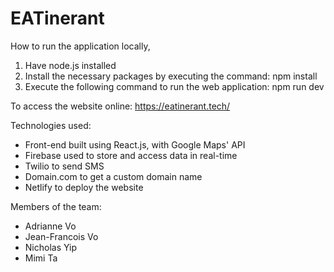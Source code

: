 # EATinerant

How to run the application locally,

1. Have node.js installed
2. Install the necessary packages by executing the command: npm install
3. Execute the following command to run the web application: npm run dev

To access the website online: https://eatinerant.tech/

Technologies used:
- Front-end built using React.js, with Google Maps' API
- Firebase used to store and access data in real-time
- Twilio to send SMS
- Domain.com to get a custom domain name
- Netlify to deploy the website

Members of the team:
- Adrianne Vo
- Jean-Francois Vo
- Nicholas Yip
- Mimi Ta
